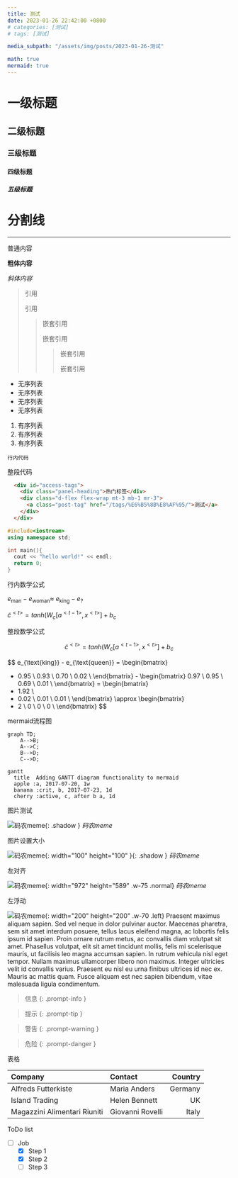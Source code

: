 ```yaml
---
title: 测试
date: 2023-01-26 22:42:00 +0800
# categories: [测试]
# tags: [测试]

media_subpath: "/assets/img/posts/2023-01-26-测试"

math: true
mermaid: true
---
```


# 一级标题
## 二级标题
### 三级标题
#### 四级标题
##### 五级标题

# 分割线
-------------

普通内容

**粗体内容**

*斜体内容*

> 引用
>
> 引用
>
> > 嵌套引用
> >
> > 嵌套引用
> >
> > > 嵌套引用
> > >
> > > 嵌套引用

- 无序列表
- 无序列表
- 无序列表
- 无序列表

1. 有序列表
2. 有序列表
3. 有序列表

`行内代码`

整段代码
```html
  <div id="access-tags">
    <div class="panel-heading">热门标签</div>
    <div class="d-flex flex-wrap mt-3 mb-1 mr-3">
      <a class="post-tag" href="/tags/%E6%B5%8B%E8%AF%95/">测试</a>
    </div>
  </div>
```

```cpp
#include<iostream>
using namespace std;

int main(){
  cout << "hello world!" << endl;
  return 0;
}
```

行内数学公式

$e_{\text{man}}-e_{\text{woman}}\approx\ e_{\text{king}}- e_{?}$

${\tilde{c}}^{< t >} = tanh(W_{c}\left\lbrack a^{< t - 1>},x^{< t >} \right\rbrack +b_{c}$

整段数学公式

$$
{\tilde{c}}^{< t >} = tanh(W_{c}\left\lbrack a^{< t - 1>},x^{< t >} \right\rbrack +b_{c}
$$

$$
e_{\text{king}} - e_{\text{queen}} = \begin{bmatrix}
 - 0.95 \\
     0.93 \\
       0.70 \\
       0.02 \\
       \end{bmatrix} - \begin{bmatrix}
       0.97 \\
       0.95 \\
       0.69 \\
       0.01 \\
       \end{bmatrix} = \begin{bmatrix}
 - 1.92 \\
 - 0.02 \\
     0.01 \\
       0.01 \\
       \end{bmatrix} \approx \begin{bmatrix}
 - 2 \\
     0 \\
       0 \\
       0 \\
       \end{bmatrix}
$$

mermaid流程图

```mermaid
graph TD;
    A-->B;
    A-->C;
    B-->D;
    C-->D;
```

```mermaid
gantt
  title  Adding GANTT diagram functionality to mermaid
  apple :a, 2017-07-20, 1w
  banana :crit, b, 2017-07-23, 1d
  cherry :active, c, after b a, 1d
```

图片测试

![码农meme](rabbyte.jpg){: .shadow }
_码农meme_

图片设置大小

![码农meme](rabbyte.jpg){: width="100" height="100" }{: .shadow }
_码农meme_

左对齐

![码农meme](rabbyte.jpg){: width="972" height="589" .w-75 .normal}
_码农meme_

左浮动

![码农meme](rabbyte.jpg){: width="200" height="200" .w-70 .left}
Praesent maximus aliquam sapien. Sed vel neque in dolor pulvinar auctor. Maecenas pharetra, sem sit amet interdum posuere, tellus lacus eleifend magna, ac lobortis felis ipsum id sapien. Proin ornare rutrum metus, ac convallis diam volutpat sit amet. Phasellus volutpat, elit sit amet tincidunt mollis, felis mi scelerisque mauris, ut facilisis leo magna accumsan sapien. In rutrum vehicula nisl eget tempor. Nullam maximus ullamcorper libero non maximus. Integer ultricies velit id convallis varius. Praesent eu nisl eu urna finibus ultrices id nec ex. Mauris ac mattis quam. Fusce aliquam est nec sapien bibendum, vitae malesuada ligula condimentum.


> 信息
{: .prompt-info }

> 提示
{: .prompt-tip }

> 警告
{: .prompt-warning }

> 危险
{: .prompt-danger }

表格

| Company                      | Contact          | Country |
|:-----------------------------|:-----------------|--------:|
| Alfreds Futterkiste          | Maria Anders     | Germany |
| Island Trading               | Helen Bennett    | UK      |
| Magazzini Alimentari Riuniti | Giovanni Rovelli | Italy   |


ToDo list

- [ ] Job
  + [x] Step 1
  + [x] Step 2
  + [ ] Step 3
